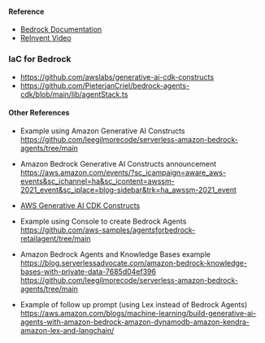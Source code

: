 #### Reference

- [Bedrock Documentation](https://docs.aws.amazon.com/bedrock/latest/userguide/agents.html)
- [ReInvent Video](https://www.youtube.com/watch?v=JNZPW82uv7w&list=WL&index=13&t=2172s)

### IaC for Bedrock

- https://github.com/awslabs/generative-ai-cdk-constructs
- https://github.com/PieterjanCriel/bedrock-agents-cdk/blob/main/lib/agentStack.ts

#### Other References

- Example using Amazon Generative AI Constructs
  https://github.com/leegilmorecode/serverless-amazon-bedrock-agents/tree/main
- Amazon Bedrock Generative AI Constructs announcement
  https://aws.amazon.com/events/?sc_icampaign=aware_aws-events&sc_ichannel=ha&sc_icontent=awssm-2021_event&sc_iplace=blog-sidebar&trk=ha_awssm-2021_event
- [AWS Generative AI CDK Constructs](https://github.com/awslabs/generative-ai-cdk-constructs)

- Example using Console to create Bedrock Agents
  https://github.com/aws-samples/agentsforbedrock-retailagent/tree/main

- Amazon Bedrock Agents and Knowledge Bases example
  https://blog.serverlessadvocate.com/amazon-bedrock-knowledge-bases-with-private-data-7685d04ef396
  https://github.com/leegilmorecode/serverless-amazon-bedrock-agents/tree/main

- Example of follow up prompt (using Lex instead of Bedrock Agents)
  https://aws.amazon.com/blogs/machine-learning/build-generative-ai-agents-with-amazon-bedrock-amazon-dynamodb-amazon-kendra-amazon-lex-and-langchain/
